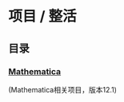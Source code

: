 # 项目 / 整活
## 目录


### [Mathematica](./Mathematica/all.md)
(Mathematica相关项目，版本12.1)  
<br><br><br>  



